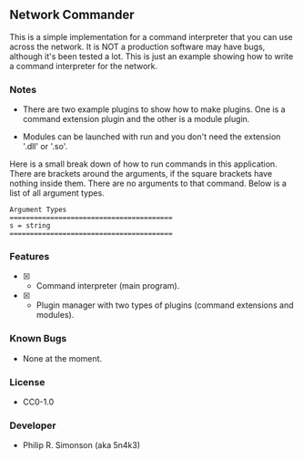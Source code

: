 ## Network Commander

This is a simple implementation for a command interpreter that you can use across the network. It is NOT a production software may have bugs, although it's been tested a lot. This is just an example showing how to write a command interpreter for the network.

### Notes

 - There are two example plugins to show how to make plugins. One is a command extension plugin and the other is a module plugin.

 - Modules can be launched with run and you don't need the extension '.dll' or '.so'.

Here is a small break down of how to run commands in this application. There are brackets around the arguments, if the square brackets have nothing inside them. There are no arguments to that command. Below is a list of all argument types.

    Argument Types
    ========================================
    s = string
    ========================================

### Features

 - [x] - Command interpreter (main program).
 - [x] - Plugin manager with two types of plugins (command extensions and modules).

### Known Bugs

 - None at the moment.

### License

 - CC0-1.0

### Developer

 - Philip R. Simonson (aka 5n4k3)

